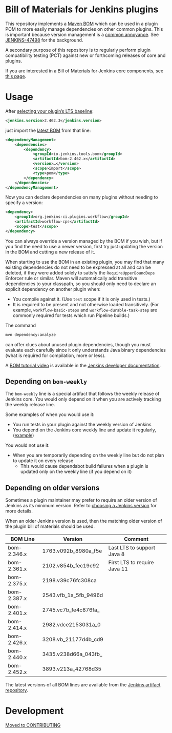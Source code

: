# Bill of Materials for Jenkins plugins

This repository implements a [Maven BOM](https://maven.apache.org/guides/introduction/introduction-to-dependency-mechanism.html#Importing_Dependencies)
which can be used in a plugin POM to more easily manage dependencies on other common plugins.
This is important because version management is a [common annoyance](https://jenkins.io/doc/developer/plugin-development/updating-parent/#understanding-requireupperbounddeps-failures-and-fixes).
See [JENKINS-47498](https://issues.jenkins-ci.org/browse/JENKINS-47498) for the background.

A secondary purpose of this repository is to regularly perform plugin compatibility testing (PCT) against new or forthcoming releases of core and plugins.

If you are interested in a Bill of Materials for Jenkins core components, see [this page](https://jenkins.io/doc/developer/plugin-development/dependency-management/#jenkins-core-bom).

# Usage

After [selecting your plugin’s LTS baseline](https://www.jenkins.io/doc/developer/plugin-development/choosing-jenkins-baseline/):

```xml
<jenkins.version>2.462.3</jenkins.version>
```

just import the [latest BOM](https://repo.jenkins-ci.org/public/io/jenkins/tools/bom) from that line:

```xml
<dependencyManagement>
    <dependencies>
        <dependency>
            <groupId>io.jenkins.tools.bom</groupId>
            <artifactId>bom-2.462.x</artifactId>
            <version>…</version>
            <scope>import</scope>
            <type>pom</type>
        </dependency>
    </dependencies>
</dependencyManagement>
```

Now you can declare dependencies on many plugins without needing to specify a version:

```xml
<dependency>
    <groupId>org.jenkins-ci.plugins.workflow</groupId>
    <artifactId>workflow-cps</artifactId>
    <scope>test</scope>
</dependency>
```

You can always override a version managed by the BOM if you wish,
but if you find the need to use a newer version,
first try just updating the version in the BOM and cutting a new release of it.

When starting to use the BOM in an existing plugin,
you may find that many existing dependencies do not need to be expressed at all and can be deleted,
if they were added solely to satisfy the `RequireUpperBoundDeps` Enforcer rule or similar.
Maven will automatically add transitive dependencies to your classpath,
so you should only need to declare an explicit dependency on another plugin when:

* You compile against it. (Use `test` scope if it is only used in tests.)
* It is required to be present and not otherwise loaded transitively.
  (For example, `workflow-basic-steps` and `workflow-durable-task-step` are commonly required for tests which run Pipeline builds.)

The command

```sh
mvn dependency:analyze
```

can offer clues about unused plugin dependencies,
though you must evaluate each carefully since it only understands Java binary dependencies
(what is required for compilation, more or less).

A [BOM tutorial video](https://www.jenkins.io/doc/developer/tutorial-improve/use-plugin-bill-of-materials/) is available in the [Jenkins developer documentation](https://www.jenkins.io/doc/developer/tutorial-improve/).

## Depending on `bom-weekly`

The `bom-weekly` line is a special artifact that follows the weekly release of Jenkins core.
You would only depend on it when you are actively tracking the weekly release line.

Some examples of when you would use it:
- You run tests in your plugin against the weekly version of Jenkins
- You depend on the Jenkins core weekly line and update it regularly, ([example](https://github.com/jenkins-infra/pipeline-steps-doc-generator))

You would not use it:
- When you are temporarily depending on the weekly line but do not plan to update it on every release
  - This would cause dependabot build failures when a plugin is updated only on the weekly line (if you depend on it)

## Depending on older versions

Sometimes a plugin maintainer may prefer to require an older version of Jenkins as its minimum version.
Refer to [choosing a Jenkins version](https://www.jenkins.io/doc/developer/plugin-development/choosing-jenkins-baseline/) for more details.

When an older Jenkins version is used, then the matching older version of the plugin bill of materials should be used.

| BOM Line    | Version               | Comment                      |
| ----------- | --------------------- | ---------------------------- |
| bom-2.346.x | 1763.v092b_8980a_f5e  | Last LTS to support Java 8   |
| bom-2.361.x | 2102.v854b_fec19c92   | First LTS to require Java 11 |
| bom-2.375.x | 2198.v39c76fc308ca    |                              |
| bom-2.387.x | 2543.vfb_1a_5fb_9496d |                              |
| bom-2.401.x | 2745.vc7b_fe4c876fa_  |                              |
| bom-2.414.x | 2982.vdce2153031a_0   |                              |
| bom-2.426.x | 3208.vb_21177d4b_cd9  |                              |
| bom-2.440.x | 3435.v238d66a_043fb_  |                              |
| bom-2.452.x | 3893.v213a_42768d35   |                              |

The latest versions of all BOM lines are available from the [Jenkins artifact repository](https://repo.jenkins-ci.org/public/io/jenkins/tools/bom).

# Development

[Moved to CONTRIBUTING](CONTRIBUTING.md)
